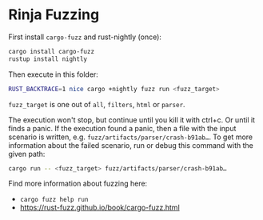 # Rinja Fuzzing

First install `cargo-fuzz` and rust-nightly (once):

```sh
cargo install cargo-fuzz
rustup install nightly
```

Then execute in this folder:

```sh
RUST_BACKTRACE=1 nice cargo +nightly fuzz run <fuzz_target>
```

`fuzz_target` is one out of `all`, `filters`, `html` or `parser`.

The execution won't stop, but continue until you kill it with ctrl+c.
Or until it finds a panic.
If the execution found a panic, then a file with the input scenario is written, e.g.
`fuzz/artifacts/parser/crash-b91ab…`.
To get more information about the failed scenario, run or debug this command with the given path:

```sh
cargo run -- <fuzz_target> fuzz/artifacts/parser/crash-b91ab…
``` 

Find more information about fuzzing here:

* `cargo fuzz help run`
* <https://rust-fuzz.github.io/book/cargo-fuzz.html>
